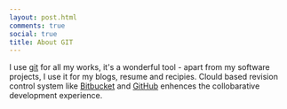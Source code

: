 ```yaml
---
layout: post.html
comments: true
social: true
title: About GIT
---
```

I use [git][1] for all my works, it's a wonderful tool - apart from my software projects, I use it for my blogs, resume and recipies. Clould based revision control system like [Bitbucket][2] and [GitHub][3] enhences the collobarative development experience.  

[1]: http://git-scm.com/
[2]: http://bitbucket.org/
[3]: http://github.com/
